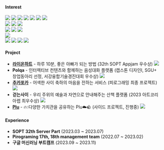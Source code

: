 

#### Interest
<img src="https://img.shields.io/badge/python-3670A0?style=flat-square&logo=Python&logoColor=white"> <img src="https://img.shields.io/badge/Java-007396?style=flat-square&logo=Java&logoColor=white"> <img src="https://img.shields.io/badge/C-00599C?style=flat-square&logo=C%2B%2B&logoColor=white"> <img src="https://img.shields.io/badge/TypeScript-2d79c7?style=flat-square&logo=TypeScript&logoColor=white"/> <img src="https://img.shields.io/badge/JavaScript-F7DF1E?style=flat-square&logo=JavaScript&logoColor=white"/> <img src="https://img.shields.io/badge/HTML5-E34F26?style=flat-square&logo=HTML5&logoColor=white"> <img src="https://img.shields.io/badge/CSS3-1572B6?style=flat-square&logo=CSS3&logoColor=white">
<br>
<img src="https://img.shields.io/badge/Spring Boot-6DB33F?style=flat-sqaure&logo=Spring Boot&logoColor=white"> <img src="https://img.shields.io/badge/NestJS-E0234E?style=flat-sqaure&logo=NestJS&logoColor=white"> <img src="https://img.shields.io/badge/django-%23092E20.svg?style=flat-sqaure&logo=django&logoColor=white"> 
<br>
<img src="https://img.shields.io/badge/PostgreSQL-4169E1?style=flat-square&logo=PostgreSQL&logoColor=white"/> <img src="https://img.shields.io/badge/MySQL-4479A1?style=flat-sqaure&logo=MySQL&logoColor=white"> <img src="https://img.shields.io/badge/Redis-DC382D?style=flat-sqaure&logo=Redis&logoColor=white">
<br>
<img src="https://img.shields.io/badge/AWS-232F3E?style=flat-square&logo=AmazonAWS&logoColor=white"/>
<br>
<img src="https://img.shields.io/badge/Git-F05032?style=flat-sqaure&logo=Git&logoColor=white"> <img src="https://img.shields.io/badge/Github-181717?style=flat-sqaure&logo=Github&logoColor=white"> <img src="https://img.shields.io/badge/Github Actions-2088FF?style=flat-sqaure&logo=Github Actions&logoColor=white"> <img src="https://img.shields.io/badge/Docker-2496ED?style=flat-sqaure&logo=Docker&logoColor=white">
<br>

	  
#### Project

<ul>
  <li><a href="https://github.com/gosopt-LionHeart/LionHeart-Server-Appjam"><b>라이온하트</b></a> - 하루 10분, 좋은 아빠가 되는 방법 (32th SOPT Appjam 우수상)</a> <img src="https://img.shields.io/badge/Springboot-6DB33F?style=flat-sqaure&logo=Springboot&logoColor=white">
  <li><b>Polqa</b></a> - 인터렉티브 컨텐츠와 함께하는 음성대화 플랫폼 (캡스톤 디자인I, SGU+ 창업동아리 선정, 서강융합기술경진대회 우수상)</a> <img src="https://img.shields.io/badge/NestJS-E0234E?style=flat-sqaure&logo=NestJS&logoColor=white">
  <li><a href="https://github.com/Piro17-Project-Birthday/Piro17-Project-Birthday">
    <b>추카포카</b></a> - 어색한 사이 축하의 마음을 전하는 서비스 (피로그래밍 최종 프로젝트)</a> <img src="https://img.shields.io/badge/django-%23092E20.svg?style=flat-sqaure&logo=django&logoColor=white"> 
  <li><b>걷는사이</b></a> - 우리 주위의 예술과 자연으로 안내해주는 산책 플랫폼 (2023 아트코리아랩 최우수상)</a> <img src="https://img.shields.io/badge/NestJS-E0234E?style=flat-sqaure&logo=NestJS&logoColor=white">
  <li><a href="https://github.com/Team-Plu/Plu_Server"><b>Plu</b></a> - 🔥💧다양한 가치관을 공유하는 Plu☁️🪨 (사이드 프로젝트, 진행중)</a> <img src="https://img.shields.io/badge/Springboot-6DB33F?style=flat-sqaure&logo=Springboot&logoColor=white">
  
</ul>



#### Experience
<ul>
  
  <li> <b>SOPT 32th Server Part</b>&nbsp;(2023.03 ~ 2023.07)
  <li> <b>Pirograming 17th, 18th management team</b>&nbsp;(2022.07 ~ 2023.02)
  <li> <b>구글 머신러닝 부트캠프</b>&nbsp;(2023.09 ~ 2023.11)
<!--   <li> <b>블록체인 연구실 BaSE Lab 학부연구생</b>&nbsp;(2022.09 ~ 2023.01) -->
</ul>

